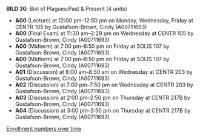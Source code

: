**BILD 30**: Biol of Plagues:Past & Present (4 units)

- **A00** (Lecture) at 12:00 pm–12:50 pm on Monday, Wednesday, Friday at CENTR 105 by Gustafson-Brown, Cindy (A00711693)
- **A00** (Final Exam) at 11:30 am–2:29 pm on Wednesday at CENTR 105 by Gustafson-Brown, Cindy (A00711693)
- **A00** (Midterm) at 7:00 pm–8:50 pm on Friday at SOLIS 107 by Gustafson-Brown, Cindy (A00711693)
- **A00** (Midterm) at 7:00 pm–8:50 pm on Friday at SOLIS 107 by Gustafson-Brown, Cindy (A00711693)
- **A01** (Discussion) at 8:00 am–8:50 am on Wednesday at CENTR 203 by Gustafson-Brown, Cindy (A00711693)
- **A02** (Discussion) at 7:00 pm–7:50 pm on Wednesday at CENTR 203 by Gustafson-Brown, Cindy (A00711693)
- **A03** (Discussion) at 2:00 pm–2:50 pm on Thursday at CENTR 217B by Gustafson-Brown, Cindy (A00711693)
- **A04** (Discussion) at 3:00 pm–3:50 pm on Thursday at CENTR 217B by Gustafson-Brown, Cindy (A00711693)

[Enrollment numbers over time](./BILD30.tsv)
